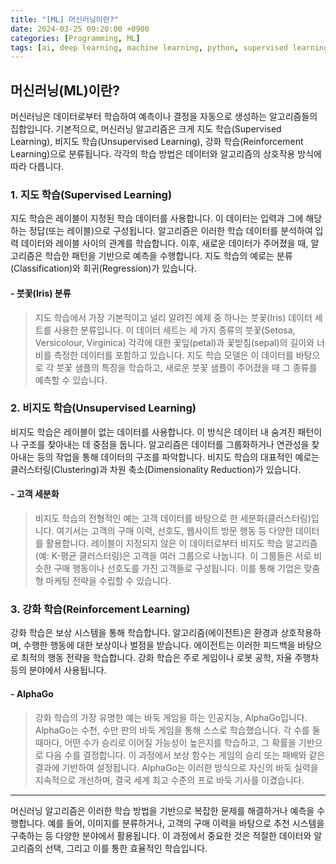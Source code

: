 ```yaml
---
title: "[ML] 머신러닝이란?"
date: 2024-03-25 09:20:00 +0900
categories: [Programming, ML]
tags: [ai, deep learning, machine learning, python, supervised learning, unsupervised learning, reinforcement learning]
---
```


## 머신러닝(ML)이란?

머신러닝은 데이터로부터 학습하여 예측이나 결정을 자동으로 생성하는 알고리즘들의 집합입니다. 기본적으로, 머신러닝 알고리즘은 크게 지도 학습(Supervised Learning), 비지도 학습(Unsupervised Learning), 강화 학습(Reinforcement Learning)으로 분류됩니다. 각각의 학습 방법은 데이터와 알고리즘의 상호작용 방식에 따라 다릅니다.


### 1. 지도 학습(Supervised Learning)

지도 학습은 레이블이 지정된 학습 데이터를 사용합니다. 이 데이터는 입력과 그에 해당하는 정답(또는 레이블)으로 구성됩니다. 알고리즘은 이러한 학습 데이터를 분석하여 입력 데이터와 레이블 사이의 관계를 학습합니다. 이후, 새로운 데이터가 주어졌을 때, 알고리즘은 학습한 패턴을 기반으로 예측을 수행합니다. 지도 학습의 예로는 분류(Classification)와 회귀(Regression)가 있습니다.

#### - 붓꽃(Iris) 분류
> 지도 학습에서 가장 기본적이고 널리 알려진 예제 중 하나는 붓꽃(Iris) 데이터 세트를 사용한 분류입니다. 이 데이터 세트는 세 가지 종류의 붓꽃(Setosa, Versicolour, Virginica) 각각에 대한 꽃잎(petal)과 꽃받침(sepal)의 길이와 너비를 측정한 데이터를 포함하고 있습니다. 지도 학습 모델은 이 데이터를 바탕으로 각 붓꽃 샘플의 특징을 학습하고, 새로운 붓꽃 샘플이 주어졌을 때 그 종류를 예측할 수 있습니다.


### 2. 비지도 학습(Unsupervised Learning)

비지도 학습은 레이블이 없는 데이터를 사용합니다. 이 방식은 데이터 내 숨겨진 패턴이나 구조를 찾아내는 데 중점을 둡니다. 알고리즘은 데이터를 그룹화하거나 연관성을 찾아내는 등의 작업을 통해 데이터의 구조를 파악합니다. 비지도 학습의 대표적인 예로는 클러스터링(Clustering)과 차원 축소(Dimensionality Reduction)가 있습니다.

#### - 고객 세분화

> 비지도 학습의 전형적인 예는 고객 데이터를 바탕으로 한 세분화(클러스터링)입니다. 여기서는 고객의 구매 이력, 선호도, 웹사이트 방문 행동 등 다양한 데이터를 활용합니다. 레이블이 지정되지 않은 이 데이터로부터 비지도 학습 알고리즘(예: K-평균 클러스터링)은 고객을 여러 그룹으로 나눕니다. 이 그룹들은 서로 비슷한 구매 행동이나 선호도를 가진 고객들로 구성됩니다. 이를 통해 기업은 맞춤형 마케팅 전략을 수립할 수 있습니다.

### 3. 강화 학습(Reinforcement Learning)

강화 학습은 보상 시스템을 통해 학습합니다. 알고리즘(에이전트)은 환경과 상호작용하며, 수행한 행동에 대한 보상이나 벌점을 받습니다. 에이전트는 이러한 피드백을 바탕으로 최적의 행동 전략을 학습합니다. 강화 학습은 주로 게임이나 로봇 공학, 자율 주행차 등의 분야에서 사용됩니다.

#### - AlphaGo

> 강화 학습의 가장 유명한 예는 바둑 게임을 하는 인공지능, AlphaGo입니다. AlphaGo는 수천, 수만 판의 바둑 게임을 통해 스스로 학습했습니다. 각 수를 둘 때마다, 어떤 수가 승리로 이어질 가능성이 높은지를 학습하고, 그 확률을 기반으로 다음 수를 결정합니다. 이 과정에서 보상 함수는 게임의 승리 또는 패배와 같은 결과에 기반하여 설정됩니다. AlphaGo는 이러한 방식으로 자신의 바둑 실력을 지속적으로 개선하며, 결국 세계 최고 수준의 프로 바둑 기사를 이겼습니다.

---
머신러닝 알고리즘은 이러한 학습 방법을 기반으로 복잡한 문제를 해결하거나 예측을 수행합니다. 예를 들어, 이미지를 분류하거나, 고객의 구매 이력을 바탕으로 추천 시스템을 구축하는 등 다양한 분야에서 활용됩니다. 이 과정에서 중요한 것은 적절한 데이터와 알고리즘의 선택, 그리고 이를 통한 효율적인 학습입니다.